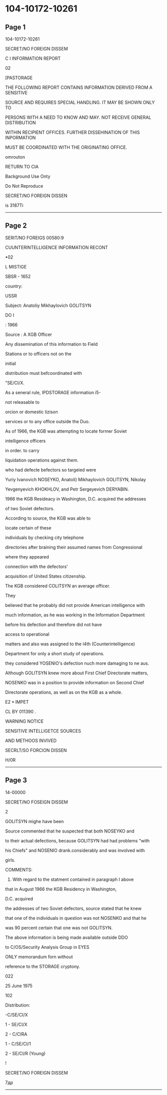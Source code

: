 # 104-10172-10261

## Page 1

104-10172-10261

SECRET/NO FOREIGN DISSEM

C I INFORMATION REPORT

02

[PASTORAGE

THE FOLLOWING REPORT CONTAINS INFORMATION DERIVED FROM A SENSITIVE

SOURCE AND REQUIRES SPECIAL HANDLING. IT MAY BE SHOWN ONLY TO

PERSONS WITH A NEED TO KNOW AND MAY. NOT RECEIVE GENERAL DISTRIBUTION

WITHIN RECIPIENT OFFICES. FURTHER DISSEHINATION OF THIS INPORMATION

MUST BE COORDINATED WITH THE ORIGINATING OFFICE.

omrouton

RETURN TO CIA

Background Use Onty

Do Not Reproduce

SECRET/NO FOREIGN DISSEN

is 3187Ti

---

## Page 2

SERIT/NO FOREIGS 00580:9

CUUNTERINTELLIGENCE INFORMATION RECONT

•02

L MISTIGE

SBSR - 1652

country:

USSR

Subject: Anatoliy Mikhaylovich GOLITSYN

DO I

: 1966

Source : A XGB Officer

Any dissemination of this information to Field

Stations or to officers not on the

initial

distribution must befcoordinated with

"SE/CI/X.

As a seneral rule, IPDSTORAGE information i5-

not releasable to

orcion or domestic lizison

services or to any office outside the Duo.

As of 1966, the KGB was attempting to locate former Soviet

intelligence officers

in order. to carry

liquidation operations against them.

who had defecte befectors so targeied were

Yuriy Ivanovich NOSEYKO, Anatoli) Mikhaylovich GOLITSYN, Nikolay

Yevgenyevich KHOKHLOV, and Petr Sergeyevich DERYABIN.

1966 the KGB Resideacy in Washington, D.C. acquired the addresses

of two Soviet defectors.

According to source, the KGB was able to

locate certain of these

individuals by checking city telephone

directories after braining their assumed names from Congressional

where they appeared

connection with the defectors'

acquisition of United States citizenship.

The KGB considered COLITSYN an average officer.

They

believed that he probably did not provide American intelligence with

much information, as he was working in the Information Department

before his defection and therefore did not have

access to operational

matters and also was assigned to the l4th (Counterintelligence)

Department for only a short study of operations.

they considered YOSENIO's defection nuch more damaging to ne aus.

Although GOLITSYN knew more about First Chief Directorate matters,

NOSENKO was in a position to provide information on Second Chief

Directorate operations, as well as on the KGB as a whole.

E2 • IMPET

CL BY 011390 .

WARNING NOTICE

SENSITIVE INTELLIGETCE SOURCES

AND METHOOS INVIVED

SECRLT/SO FORCION DISSEN

H/0R

---

## Page 3

14-00000

SECRET/NO FOSEIGN DISSEM

2

GOLITSYN mighe have been

Source commented that he suspected that both NOSEYKO and

to their actual defections, because GOLITSYN had had problems "with

his Chiefs" and NOSENIO drank.considerably and was involved with

girls.

COMMENTS:

1. With regard to the statment contained in paragraph l above

that in August 1966 the KGB Residency in Washington,

D.C. acquired

the addresses of two Soviet defectors, source stated that he knew

that one of the individuals in question was not NOSENKO and that he

was 90 percent certain that one was not GOLITSYN.

The above information is being made available outside DDO

to C/OS/Security Analysis Group in EYES

ONLY memorandum forn without

reference to the STORAGE cryptony.

022

25 June 1975

102

Distribution:

-C/SE/CI/X

1 - SE/CI/X

2 - C/CIRA

1 - C/SE/CI/1

2 - SE/CI/R (Young)

!

SECRET/NO FOREIGN DISSEM

7др

---

